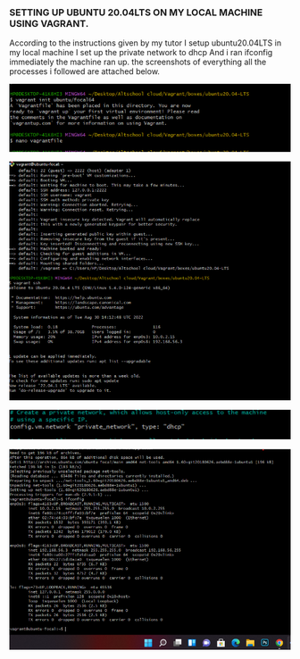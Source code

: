 ### SETTING UP UBUNTU 20.04LTS ON MY LOCAL MACHINE USING VAGRANT.

According to the instructions given by my tutor
I setup ubuntu20.04LTS in my local machine
I set up the private network to dhcp
And i ran ifconfig immediately the machine ran up.
the screenshots of everything all the processes i followed are attached below.

![vagrant init](./initializing%20vagrant.png "vagrant init")

![vagrant setup](./vagrant%20setup%20and%20ssh.png "vagrant setup img")

![dhcp network](./setting%20dhcp%20network.png "dhcp network img")

![ifconfig](./running%20ifconfig.png "ifconfig img")

